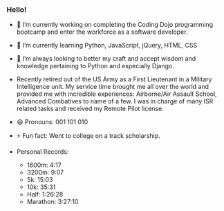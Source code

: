 ### Hello! 
* 🔭 I’m currently working on completing the Coding Dojo programming bootcamp and enter the workforce as a software developer. 
* 🌱 I’m currently learning Python, JavaScript, jQuery, HTML, CSS
* 🤔 I’m always looking to better my craft and accept wisdom and knowledge pertaining to Python and especially Django. 

* Recently retired out of the US Army as a First Lieutenant in a Military Intelligence unit. My service time brought me all over the world and provided me with incredible experiences: Airborne/Air Assault School, Advanced Combatives to name of a few. I was in charge of many ISR related tasks and received my Remote Pilot license.
* 😄 Pronouns: 001 101 010
* ⚡ Fun fact: Went to college on a track scholarship. 
* Personal Records:
  * 1600m:  4:17
  * 3200m: 9:07
  * 5k: 15:03
  * 10k: 35:31
  * Half: 1:26:28
  * Marathon: 3:27:10

